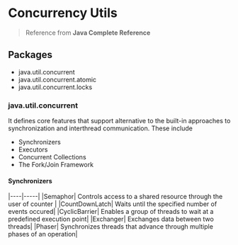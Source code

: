 # Concurrency Utils

> Reference from **Java Complete Reference**

## Packages

* java.util.concurrent
* java.util.concurrent.atomic
* java.util.concurrent.locks

### java.util.concurrent

It defines core features that support alternative to the built-in approaches to synchronization and interthread communication. These include

- Synchronizers
- Executors
- Concurrent Collections
- The Fork/Join Framework

#### Synchronizers

|----|-----|
|Semaphor| Controls access to a shared resource through the user of counter | 
|CountDownLatch| Waits until the specified number of events occured|
|CyclicBarrier| Enables a group of threads to wait at a predefined execution point|
|Exchanger| Exchanges data between two threads|
|Phaser| Synchronizes threads that advance through multiple phases of an operation|
